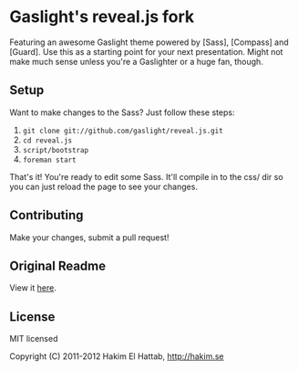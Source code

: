 # Gaslight's reveal.js fork

Featuring an awesome Gaslight theme powered by [Sass], [Compass] and [Guard].
Use this as a starting point for your next presentation. Might not make much
sense unless you're a Gaslighter or a huge fan, though.

## Setup

Want to make changes to the Sass? Just follow these steps:

1. `git clone git://github.com/gaslight/reveal.js.git`
1. `cd reveal.js`
1. `script/bootstrap`
1. `foreman start`

That's it! You're ready to edit some Sass. It'll compile in to the css/ dir so
you can just reload the page to see your changes.

## Contributing

Make your changes, submit a pull request!

## Original Readme

View it [here](https://github.com/gaslight/reveal.js/blob/master/reveal.js.README.md).

## License

MIT licensed

Copyright (C) 2011-2012 Hakim El Hattab, http://hakim.se

